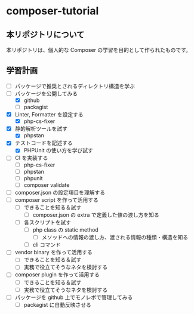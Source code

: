 # composer-tutorial

## 本リポジトリについて

本リポジトリは、個人的な Composer の学習を目的として作られたものです。

## 学習計画

- [ ] パッケージで推奨とされるディレクトリ構造を学ぶ
- [ ] パッケージを公開してみる
  - [x] github
  - [ ] packagist
- [x] Linter, Formatter を設定する
  - [x] php-cs-fixer
- [x] 静的解析ツールを試す
  - [x] phpstan
- [x] テストコードを記述する
  - [x] PHPUnit の使い方を学び試す
- [ ] CI を実装する
  - [ ] php-cs-fixer
  - [ ] phpstan
  - [ ] phpunit
  - [ ] composer validate
- [ ] composer.json の設定項目を理解する
- [ ] composer script を作って活用する
  - [ ] できることを知る＆試す
    - [ ] composer.json の extra で定義した値の渡し方を知る
  - [ ] 各スクリプトを試す
    - [ ] php class の static method
      - [ ] メソッドへの情報の渡し方、渡される情報の種類・構造を知る
    - [ ] cli コマンド
- [ ] vendor binary を作って活用する
  - [ ] できることを知る＆試す
  - [ ] 実務で役立てそうなネタを検討する
- [ ] composer plugin を作って活用する
  - [ ] できることを知る＆試す
  - [ ] 実務で役立てそうなネタを検討する
- [ ] パッケージを github 上でモノレポで管理してみる
  - [ ] packagist に自動反映させる
